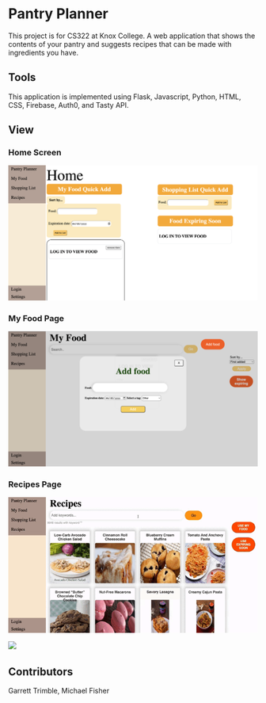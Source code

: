 # Pantry Planner
This project is for CS322 at Knox College. A web application that shows the contents of your pantry and suggests recipes that can be made with ingredients you have.

## Tools
This application is implemented using Flask, Javascript, Python, HTML, CSS, Firebase, Auth0, and Tasty API.

## View
### Home Screen
![](https://github.com/ch1h0kd/pantry_planner/blob/main/images/home.png)

### My Food Page
![](https://github.com/ch1h0kd/pantry_planner/blob/main/images/myfood.png)

### Recipes Page
![](https://github.com/ch1h0kd/pantry_planner/blob/main/images/recipes.gif)

![](https://github.com/ch1h0kd/pantry_planner/blob/main/images/multiple%20pages.gif)

## Contributors
Garrett Trimble, Michael Fisher


